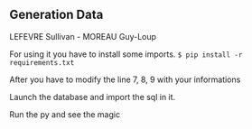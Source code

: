 ## Generation Data
LEFEVRE Sullivan - MOREAU Guy-Loup

For using it you have to install some imports.
<code>$ pip install -r requirements.txt</code>

After you have to modify the line 7, 8, 9 with your informations

Launch the database and import the sql in it.

Run the py and see the magic